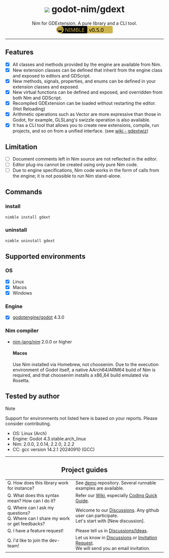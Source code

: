 <div align="center">

  # <img src="https://raw.githubusercontent.com/nim-lang/assets/master/Art/logo-crown.png" height="28px"/> godot-nim/gdext

  Nim for GDExtension. A pure library and a CLI tool.  
  <a href="https://github.com/godot-nim/gdext-nim">
    <img src="nimble.svg" height="24">
  </a>

</div>

---

## Features

- [x] All classes and methods provided by the engine are available from Nim.
- [x] New extension classes can be defined that inherit from the engine class and exposed to editors and GDScript.
- [x] New methods, signals, properties, and enums can be defined in your extension classes and exposed.
- [x] New virtual functions can be defined and exposed, and overridden from both Nim and GDScript.
- [x] Recompiled GDExtension can be loaded without restarting the editor. (Hot Reloading)
- [x] Arithmetic operations such as Vector are more expressive than those in Godot, for example, GLSLang's swizzle operation is also available.
- [x] It has a CLI tool that allows you to create new extensions, compile, run projects, and so on from a unified interface. (see [wiki - gdextwiz][3])

## Limitation

- [ ] Document comments left in Nim source are not reflected in the editor.
- [ ] Editor plug-ins cannot be created using only pure Nim code.
- [ ] Due to engine specifications, Nim code works in the form of calls from the engine; it is not possible to run Nim stand-alone.

## Commands

### install

```
nimble install gdext
```

### uninstall

```
nimble uninstall gdext
```

## Supported environments

### OS

- [x] Linux
- [x] Macos
- [x] Windows

### Engine

- [x] [godotengine/godot](https://github.com/godotengine/godot) 4.3.0

### Nim compiler

* [nim-lang/nim](https://github.com/nim-lang/nim) 2.0.0 or higher
  #### Macos
  Use Nim installed via Homebrew, not choosenim.
  Due to the execution environment of Godot itself, a native AArch64/ARM64 build of Nim is required, and that choosenim installs a x86_64 build emulated via Rosetta.

## Tested by author

> [!NOTE]
> Support for environments not listed here is based on your reports. Please consider contributing.

* OS: Linux (Arch)
* Engine: Godot 4.3.stable.arch_linux
* Nim: 2.0.0, 2.0.14, 2.2.0, 2.2.2
* CC: gcc version 14.2.1 20240910 (GCC)

---

<div align="center">

## Project guides

| | |
|-|-|
| Q. How does this library work for instance? | See [demo][1] repository. Several runnable examples are available. |
| Q. What does this syntax mean? How can I do it? | Refer our [Wiki][2], especially [Coding Quick Guide][4]. |
| Q. Where can I ask my questions?<br> Q. Where can I share my work or get feedbacks? | Welcome to our [Discussions][5]. Any github user can participate.<br> Let's start with [New discussion]. |
| Q. I have a feature request! | Please tell us in [Discussions/Ideas][6]. |
| Q. I'd like to join the dev-team! | Let us know in [Discussions][5] or [Invitation Request][7].<br> We will send you an email invitation. |

</div>

[1]: https://github.com/godot-nim/demo
[2]: https://github.com/godot-nim/gdext-nim/wiki
[3]: https://github.com/godot-nim/gdext-nim/wiki/gdextwiz
[4]: https://github.com/godot-nim/gdext-nim/wiki/Coding-Quick-Guide
[5]: https://github.com/godot-nim/gdext-nim/discussions
[6]: https://github.com/godot-nim/gdext-nim/discussions/categories/ideas
[7]: https://github.com/godot-nim/.github/issues/5
